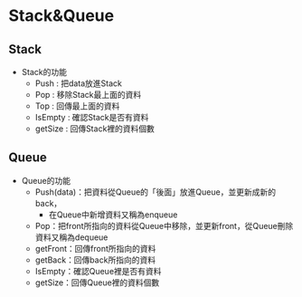 # Stack&Queue
## Stack
* Stack的功能
  * Push : 把data放進Stack
  * Pop : 移除Stack最上面的資料
  * Top : 回傳最上面的資料
  * IsEmpty : 確認Stack是否有資料
  * getSize : 回傳Stack裡的資料個數
## Queue
* Queue的功能
  * Push(data)：把資料從Queue的「後面」放進Queue，並更新成新的back，
    * 在Queue中新增資料又稱為enqueue
  * Pop：把front所指向的資料從Queue中移除，並更新front，從Queue刪除資料又稱為dequeue
  * getFront：回傳front所指向的資料
  * getBack：回傳back所指向的資料
  * IsEmpty：確認Queue裡是否有資料
  * getSize：回傳Queue裡的資料個數
